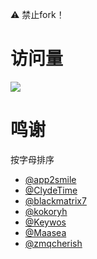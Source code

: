 ⚠️ 禁止fork！

# 访问量
![](http://profile-counter.glitch.me/RuCu6-QuanX/count.svg)

# 鸣谢
按字母排序
- [@app2smile](https://github.com/app2smile/rules)
- [@ClydeTime](https://github.com/ClydeTime)
- [@blackmatrix7](https://github.com/blackmatrix7/ios_rule_script/tree/master)
- [@kokoryh](https://github.com/kokoryh/Script)
- [@Keywos](https://github.com/Keywos/rule)
- [@Maasea](https://github.com/Maasea/sgmodule)
- [@zmqcherish](https://github.com/zmqcherish/proxy-script)
